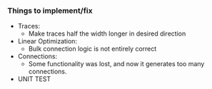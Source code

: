 ### Things to implement/fix
- Traces:
  - Make traces half the width longer in desired direction
- Linear Optimization:
  - Bulk connection logic is not entirely correct
- Connections:
  - Some functionality was lost, and now it generates too many connections.
- UNIT TEST